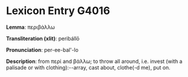 # Lexicon Entry G4016

**Lemma**: περιβάλλω

**Transliteration (xlit)**: peribállō

**Pronunciation**: per-ee-bal'-lo

**Description**:
from περί and βάλλω; to throw all around, i.e. invest (with a palisade or with clothing):--array, cast about, clothe(-d me), put on.
